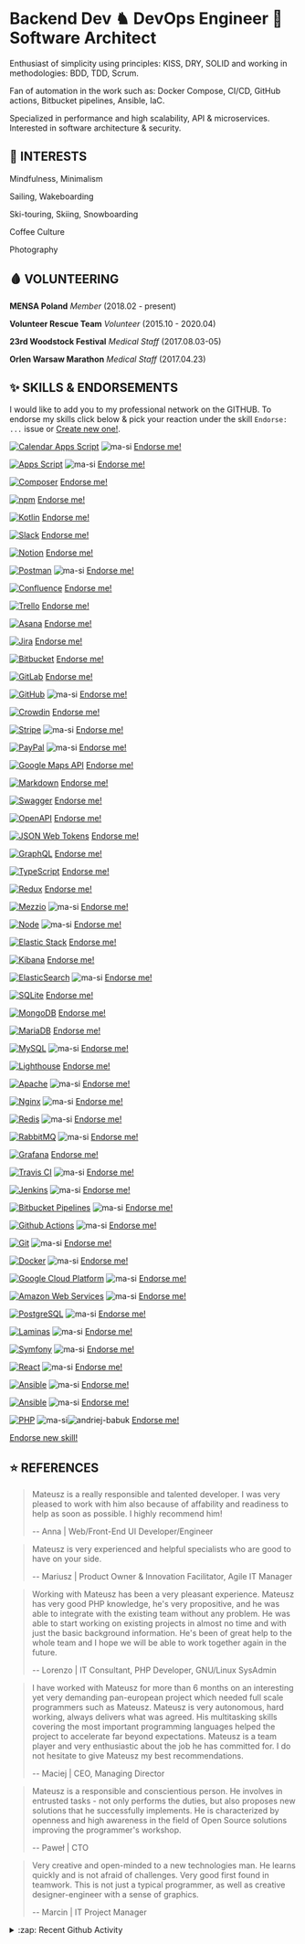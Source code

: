 # Backend Dev ♞ DevOps Engineer 💎 Software Architect

Enthusiast of simplicity using principles: KISS, DRY, SOLID and working in methodologies: BDD, TDD, Scrum.

Fan of automation in the work such as: Docker Compose, CI/CD, GitHub actions, Bitbucket pipelines, Ansible, IaC.

Specialized in performance and high scalability, API & microservices. Interested in software architecture & security.



<!--START_SECTION:INTERESTS-->
## 🧠 INTERESTS

Mindfulness, Minimalism

Sailing, Wakeboarding

Ski-touring, Skiing, Snowboarding

Coffee Culture

Photography

<!--END_SECTION:INTERESTS-->



<!--START_SECTION:VOLUNTEERING-->
## 🩸 VOLUNTEERING

**MENSA Poland**
_Member_
(2018.02 - present)

**Volunteer Rescue Team**
_Volunteer_
(2015.10 - 2020.04)

**23rd Woodstock Festival**
_Medical Staff_
(2017.08.03-05)

**Orlen Warsaw Marathon**
_Medical Staff_
(2017.04.23)

<!--END_SECTION:VOLUNTEERING-->



<!--START_SECTION:ENDORSEMENTS-->
  ## ✨ SKILLS & ENDORSEMENTS
  
  I would like to add you to my professional network on the GITHUB.
  To endorse my skills click below & pick your reaction under the skill `Endorse: ...` issue or [Create new one!](https://github.com/ma-si/ma-si/issues/new?assignees=&labels=endorsement&template=endorsement-template.md&title=Endorse%3A+SKILL_HERE).
  
  [![Calendar Apps Script](https://img.shields.io/badge/Google_Calendar_Apps_Script-3/5_(1)-4285F4?style=for-the-badge&logo=google-calendar)](https://github.com/ma-si/ma-si/issues/57) ![ma-si](https://avatars1.githubusercontent.com/u/1869327?u=1f5066b1667f6d38068859d88dc1a5bf803d40dc&v=4&s=28) [Endorse me!](https://github.com/ma-si/ma-si/issues/57)

[![Apps Script](https://img.shields.io/badge/Apps_Script-3/5_(1)-4285F4?style=for-the-badge&logo=google)](https://github.com/ma-si/ma-si/issues/56) ![ma-si](https://avatars1.githubusercontent.com/u/1869327?u=1f5066b1667f6d38068859d88dc1a5bf803d40dc&v=4&s=28) [Endorse me!](https://github.com/ma-si/ma-si/issues/56)

[![Composer](https://img.shields.io/badge/Composer-4/5_(0)-885630?style=for-the-badge&logo=composer)](https://github.com/ma-si/ma-si/issues/55)  [Endorse me!](https://github.com/ma-si/ma-si/issues/55)

[![npm](https://img.shields.io/badge/Npm-3/5_(0)-CB3837?style=for-the-badge&logo=npm)](https://github.com/ma-si/ma-si/issues/54)  [Endorse me!](https://github.com/ma-si/ma-si/issues/54)

[![Kotlin](https://img.shields.io/badge/Kotlin-2/5_(0)-0095D5?style=for-the-badge&logo=kotlin)](https://github.com/ma-si/ma-si/issues/53)  [Endorse me!](https://github.com/ma-si/ma-si/issues/53)

[![Slack](https://img.shields.io/badge/Slack-3/5_(0)-4A154B?style=for-the-badge&logo=slack)](https://github.com/ma-si/ma-si/issues/52)  [Endorse me!](https://github.com/ma-si/ma-si/issues/52)

[![Notion](https://img.shields.io/badge/Notion-4/5_(0)-000000?style=for-the-badge&logo=notion)](https://github.com/ma-si/ma-si/issues/51)  [Endorse me!](https://github.com/ma-si/ma-si/issues/51)

[![Postman](https://img.shields.io/badge/Postman-3/5_(1)-FF6C37?style=for-the-badge&logo=postman)](https://github.com/ma-si/ma-si/issues/50) ![ma-si](https://avatars1.githubusercontent.com/u/1869327?u=1f5066b1667f6d38068859d88dc1a5bf803d40dc&v=4&s=28) [Endorse me!](https://github.com/ma-si/ma-si/issues/50)

[![Confluence](https://img.shields.io/badge/Confluence-2/5_(0)-0052CC?style=for-the-badge&logo=confluence)](https://github.com/ma-si/ma-si/issues/49)  [Endorse me!](https://github.com/ma-si/ma-si/issues/49)

[![Trello](https://img.shields.io/badge/Trello-2/5_(0)-0079BF?style=for-the-badge&logo=trello)](https://github.com/ma-si/ma-si/issues/48)  [Endorse me!](https://github.com/ma-si/ma-si/issues/48)

[![Asana](https://img.shields.io/badge/Asana-2/5_(0)-273347?style=for-the-badge&logo=asana)](https://github.com/ma-si/ma-si/issues/47)  [Endorse me!](https://github.com/ma-si/ma-si/issues/47)

[![Jira](https://img.shields.io/badge/Jira-3/5_(0)-0052CC?style=for-the-badge&logo=jira)](https://github.com/ma-si/ma-si/issues/46)  [Endorse me!](https://github.com/ma-si/ma-si/issues/46)

[![Bitbucket](https://img.shields.io/badge/Bitbucket-3/5_(0)-0052CC?style=for-the-badge&logo=bitbucket)](https://github.com/ma-si/ma-si/issues/45)  [Endorse me!](https://github.com/ma-si/ma-si/issues/45)

[![GitLab](https://img.shields.io/badge/GitLab-3/5_(0)-FCA121?style=for-the-badge&logo=gitlab)](https://github.com/ma-si/ma-si/issues/44)  [Endorse me!](https://github.com/ma-si/ma-si/issues/44)

[![GitHub](https://img.shields.io/badge/GitHub-4/5_(1)-000000?style=for-the-badge&logo=github)](https://github.com/ma-si/ma-si/issues/43) ![ma-si](https://avatars1.githubusercontent.com/u/1869327?u=1f5066b1667f6d38068859d88dc1a5bf803d40dc&v=4&s=28) [Endorse me!](https://github.com/ma-si/ma-si/issues/43)

[![Crowdin](https://img.shields.io/badge/Crowdin-3/5_(0)-2E3340?style=for-the-badge&logo=crowdin)](https://github.com/ma-si/ma-si/issues/42)  [Endorse me!](https://github.com/ma-si/ma-si/issues/42)

[![Stripe](https://img.shields.io/badge/Stripe-4/5_(1)-008CDD?style=for-the-badge&logo=stripe)](https://github.com/ma-si/ma-si/issues/41) ![ma-si](https://avatars1.githubusercontent.com/u/1869327?u=1f5066b1667f6d38068859d88dc1a5bf803d40dc&v=4&s=28) [Endorse me!](https://github.com/ma-si/ma-si/issues/41)

[![PayPal](https://img.shields.io/badge/PayPal-4/5_(1)-00457C?style=for-the-badge&logo=paypal)](https://github.com/ma-si/ma-si/issues/40) ![ma-si](https://avatars1.githubusercontent.com/u/1869327?u=1f5066b1667f6d38068859d88dc1a5bf803d40dc&v=4&s=28) [Endorse me!](https://github.com/ma-si/ma-si/issues/40)

[![Google Maps API](https://img.shields.io/badge/gMaps_API-3/5_(0)-0052CC?style=for-the-badge&logo=google-maps)](https://github.com/ma-si/ma-si/issues/39)  [Endorse me!](https://github.com/ma-si/ma-si/issues/39)

[![Markdown](https://img.shields.io/badge/Markdown-5/5_(0)-000000?style=for-the-badge&logo=markdown)](https://github.com/ma-si/ma-si/issues/38)  [Endorse me!](https://github.com/ma-si/ma-si/issues/38)

[![Swagger](https://img.shields.io/badge/Swagger-3/5_(0)-85EA2D?style=for-the-badge&logo=swagger)](https://github.com/ma-si/ma-si/issues/37)  [Endorse me!](https://github.com/ma-si/ma-si/issues/37)

[![OpenAPI](https://img.shields.io/badge/OpenAPI-3/5_(0)-6BA539?style=for-the-badge&logo=openapi-initiative)](https://github.com/ma-si/ma-si/issues/36)  [Endorse me!](https://github.com/ma-si/ma-si/issues/36)

[![JSON Web Tokens](https://img.shields.io/badge/JWT-4/5_(0)-000000?style=for-the-badge&logo=JSON-Web-Tokens)](https://github.com/ma-si/ma-si/issues/35)  [Endorse me!](https://github.com/ma-si/ma-si/issues/35)

[![GraphQL](https://img.shields.io/badge/GraphQL-3/5_(0)-E10098?style=for-the-badge&logo=graphql)](https://github.com/ma-si/ma-si/issues/34)  [Endorse me!](https://github.com/ma-si/ma-si/issues/34)

[![TypeScript](https://img.shields.io/badge/TypeScript-3/5_(0)-007ACC?style=for-the-badge&logo=typescript)](https://github.com/ma-si/ma-si/issues/33)  [Endorse me!](https://github.com/ma-si/ma-si/issues/33)

[![Redux](https://img.shields.io/badge/Redux-2/5_(0)-764ABC?style=for-the-badge&logo=redux)](https://github.com/ma-si/ma-si/issues/32)  [Endorse me!](https://github.com/ma-si/ma-si/issues/32)

[![Mezzio](https://img.shields.io/badge/Mezzio-5/5_(1)-68B604?style=for-the-badge&logo=zend-framework)](https://github.com/ma-si/ma-si/issues/31) ![ma-si](https://avatars1.githubusercontent.com/u/1869327?u=1f5066b1667f6d38068859d88dc1a5bf803d40dc&v=4&s=28) [Endorse me!](https://github.com/ma-si/ma-si/issues/31)

[![Node](https://img.shields.io/badge/Node-3/5_(1)-43853d?style=for-the-badge&logo=node.js)](https://github.com/ma-si/ma-si/issues/30) ![ma-si](https://avatars1.githubusercontent.com/u/1869327?u=1f5066b1667f6d38068859d88dc1a5bf803d40dc&v=4&s=28) [Endorse me!](https://github.com/ma-si/ma-si/issues/30)

[![Elastic Stack](https://img.shields.io/badge/Elastic_Stack-1/5_(0)-005571?style=for-the-badge&logo=elastic-stack)](https://github.com/ma-si/ma-si/issues/29)  [Endorse me!](https://github.com/ma-si/ma-si/issues/29)

[![Kibana](https://img.shields.io/badge/Kibana-1/5_(0)-005571?style=for-the-badge&logo=kibana)](https://github.com/ma-si/ma-si/issues/28)  [Endorse me!](https://github.com/ma-si/ma-si/issues/28)

[![ElasticSearch](https://img.shields.io/badge/ElasticSearch-3/5_(1)-005571?style=for-the-badge&logo=elasticsearch)](https://github.com/ma-si/ma-si/issues/27) ![ma-si](https://avatars1.githubusercontent.com/u/1869327?u=1f5066b1667f6d38068859d88dc1a5bf803d40dc&v=4&s=28) [Endorse me!](https://github.com/ma-si/ma-si/issues/27)

[![SQLite](https://img.shields.io/badge/SQLite-2/5_(0)-003B57?style=for-the-badge&logo=sqlite)](https://github.com/ma-si/ma-si/issues/26)  [Endorse me!](https://github.com/ma-si/ma-si/issues/26)

[![MongoDB](https://img.shields.io/badge/MongoDB-1/5_(0)-13aa52?style=for-the-badge&logo=mongodb)](https://github.com/ma-si/ma-si/issues/25)  [Endorse me!](https://github.com/ma-si/ma-si/issues/25)

[![MariaDB](https://img.shields.io/badge/MariaDB-2/5_(0)-003545?style=for-the-badge&logo=mariadb)](https://github.com/ma-si/ma-si/issues/24)  [Endorse me!](https://github.com/ma-si/ma-si/issues/24)

[![MySQL](https://img.shields.io/badge/MySQL-3/5_(1)-4479A1?style=for-the-badge&logo=mysql)](https://github.com/ma-si/ma-si/issues/23) ![ma-si](https://avatars1.githubusercontent.com/u/1869327?u=1f5066b1667f6d38068859d88dc1a5bf803d40dc&v=4&s=28) [Endorse me!](https://github.com/ma-si/ma-si/issues/23)

[![Lighthouse](https://img.shields.io/badge/Lighthouse-2/5_(0)-F44B21?style=for-the-badge&logo=lighthouse)](https://github.com/ma-si/ma-si/issues/22)  [Endorse me!](https://github.com/ma-si/ma-si/issues/22)

[![Apache](https://img.shields.io/badge/Apache-3/5_(1)-D22128?style=for-the-badge&logo=apache)](https://github.com/ma-si/ma-si/issues/21) ![ma-si](https://avatars1.githubusercontent.com/u/1869327?u=1f5066b1667f6d38068859d88dc1a5bf803d40dc&v=4&s=28) [Endorse me!](https://github.com/ma-si/ma-si/issues/21)

[![Nginx](https://img.shields.io/badge/Nginx-3/5_(1)-269539?style=for-the-badge&logo=nginx)](https://github.com/ma-si/ma-si/issues/20) ![ma-si](https://avatars1.githubusercontent.com/u/1869327?u=1f5066b1667f6d38068859d88dc1a5bf803d40dc&v=4&s=28) [Endorse me!](https://github.com/ma-si/ma-si/issues/20)

[![Redis](https://img.shields.io/badge/Redis-4/5_(1)-DC382D?style=for-the-badge&logo=redis)](https://github.com/ma-si/ma-si/issues/19) ![ma-si](https://avatars1.githubusercontent.com/u/1869327?u=1f5066b1667f6d38068859d88dc1a5bf803d40dc&v=4&s=28) [Endorse me!](https://github.com/ma-si/ma-si/issues/19)

[![RabbitMQ](https://img.shields.io/badge/RabbitMQ-3/5_(1)-FF6600?style=for-the-badge&logo=rabbitmq)](https://github.com/ma-si/ma-si/issues/18) ![ma-si](https://avatars1.githubusercontent.com/u/1869327?u=1f5066b1667f6d38068859d88dc1a5bf803d40dc&v=4&s=28) [Endorse me!](https://github.com/ma-si/ma-si/issues/18)

[![Grafana](https://img.shields.io/badge/Grafana-1/5_(0)-F46800?style=for-the-badge&logo=grafana)](https://github.com/ma-si/ma-si/issues/17)  [Endorse me!](https://github.com/ma-si/ma-si/issues/17)

[![Travis CI](https://img.shields.io/badge/Travis_CI-3/5_(1)-3EAAAF?style=for-the-badge&logo=travis-ci)](https://github.com/ma-si/ma-si/issues/16) ![ma-si](https://avatars1.githubusercontent.com/u/1869327?u=1f5066b1667f6d38068859d88dc1a5bf803d40dc&v=4&s=28) [Endorse me!](https://github.com/ma-si/ma-si/issues/16)

[![Jenkins](https://img.shields.io/badge/Jenkins-2/5_(1)-D24939?style=for-the-badge&logo=jenkins)](https://github.com/ma-si/ma-si/issues/15) ![ma-si](https://avatars1.githubusercontent.com/u/1869327?u=1f5066b1667f6d38068859d88dc1a5bf803d40dc&v=4&s=28) [Endorse me!](https://github.com/ma-si/ma-si/issues/15)

[![Bitbucket Pipelines](https://img.shields.io/badge/Bitbucket_Pipelines-4/5_(1)-0052CC?style=for-the-badge&logo=bitbucket)](https://github.com/ma-si/ma-si/issues/14) ![ma-si](https://avatars1.githubusercontent.com/u/1869327?u=1f5066b1667f6d38068859d88dc1a5bf803d40dc&v=4&s=28) [Endorse me!](https://github.com/ma-si/ma-si/issues/14)

[![Github Actions](https://img.shields.io/badge/Github_Actions-4/5_(1)-2088FF?style=for-the-badge&logo=github-actions)](https://github.com/ma-si/ma-si/issues/13) ![ma-si](https://avatars1.githubusercontent.com/u/1869327?u=1f5066b1667f6d38068859d88dc1a5bf803d40dc&v=4&s=28) [Endorse me!](https://github.com/ma-si/ma-si/issues/13)

[![Git](https://img.shields.io/badge/Git-4/5_(1)-F05032?style=for-the-badge&logo=git)](https://github.com/ma-si/ma-si/issues/12) ![ma-si](https://avatars1.githubusercontent.com/u/1869327?u=1f5066b1667f6d38068859d88dc1a5bf803d40dc&v=4&s=28) [Endorse me!](https://github.com/ma-si/ma-si/issues/12)

[![Docker](https://img.shields.io/badge/Docker-4/5_(1)-46a2f1?style=for-the-badge&logo=docker)](https://github.com/ma-si/ma-si/issues/11) ![ma-si](https://avatars1.githubusercontent.com/u/1869327?u=1f5066b1667f6d38068859d88dc1a5bf803d40dc&v=4&s=28) [Endorse me!](https://github.com/ma-si/ma-si/issues/11)

[![Google Cloud Platform](https://img.shields.io/badge/GCP-1/5_(1)-4285F4?style=for-the-badge&logo=google-cloud)](https://github.com/ma-si/ma-si/issues/10) ![ma-si](https://avatars1.githubusercontent.com/u/1869327?u=1f5066b1667f6d38068859d88dc1a5bf803d40dc&v=4&s=28) [Endorse me!](https://github.com/ma-si/ma-si/issues/10)

[![Amazon Web Services](https://img.shields.io/badge/AWS-2/5_(1)-232F3E?style=for-the-badge&logo=amazon-aws)](https://github.com/ma-si/ma-si/issues/9) ![ma-si](https://avatars1.githubusercontent.com/u/1869327?u=1f5066b1667f6d38068859d88dc1a5bf803d40dc&v=4&s=28) [Endorse me!](https://github.com/ma-si/ma-si/issues/9)

[![PostgreSQL](https://img.shields.io/badge/PostgreSQL-4/5_(1)-336791?style=for-the-badge&logo=postgresql)](https://github.com/ma-si/ma-si/issues/7) ![ma-si](https://avatars1.githubusercontent.com/u/1869327?u=1f5066b1667f6d38068859d88dc1a5bf803d40dc&v=4&s=28) [Endorse me!](https://github.com/ma-si/ma-si/issues/7)

[![Laminas](https://img.shields.io/badge/Laminas-5/5_(1)-68B604?style=for-the-badge&logo=zend-framework)](https://github.com/ma-si/ma-si/issues/6) ![ma-si](https://avatars1.githubusercontent.com/u/1869327?u=1f5066b1667f6d38068859d88dc1a5bf803d40dc&v=4&s=28) [Endorse me!](https://github.com/ma-si/ma-si/issues/6)

[![Symfony](https://img.shields.io/badge/Symfony-4/5_(1)-000000?style=for-the-badge&logo=symfony)](https://github.com/ma-si/ma-si/issues/5) ![ma-si](https://avatars1.githubusercontent.com/u/1869327?u=1f5066b1667f6d38068859d88dc1a5bf803d40dc&v=4&s=28) [Endorse me!](https://github.com/ma-si/ma-si/issues/5)

[![React](https://img.shields.io/badge/React-2/5_(1)-45b8d8?style=for-the-badge&logo=react)](https://github.com/ma-si/ma-si/issues/4) ![ma-si](https://avatars1.githubusercontent.com/u/1869327?u=1f5066b1667f6d38068859d88dc1a5bf803d40dc&v=4&s=28) [Endorse me!](https://github.com/ma-si/ma-si/issues/4)

[![Ansible](https://img.shields.io/badge/Angular-3/5_(1)-DD0031?style=for-the-badge&logo=angular)](https://github.com/ma-si/ma-si/issues/3) ![ma-si](https://avatars1.githubusercontent.com/u/1869327?u=1f5066b1667f6d38068859d88dc1a5bf803d40dc&v=4&s=28) [Endorse me!](https://github.com/ma-si/ma-si/issues/3)

[![Ansible](https://img.shields.io/badge/Ansible-2/5_(1)-EE0000?style=for-the-badge&logo=ansible)](https://github.com/ma-si/ma-si/issues/2) ![ma-si](https://avatars1.githubusercontent.com/u/1869327?u=1f5066b1667f6d38068859d88dc1a5bf803d40dc&v=4&s=28) [Endorse me!](https://github.com/ma-si/ma-si/issues/2)

[![PHP](https://img.shields.io/badge/PHP-4/5_(2)-777BB4?style=for-the-badge&logo=php)](https://github.com/ma-si/ma-si/issues/1) ![ma-si](https://avatars1.githubusercontent.com/u/1869327?u=1f5066b1667f6d38068859d88dc1a5bf803d40dc&v=4&s=28)![andriej-babuk](https://avatars1.githubusercontent.com/u/70507664?v=4&s=28) [Endorse me!](https://github.com/ma-si/ma-si/issues/1)
  
  [Endorse new skill!](https://github.com/ma-si/ma-si/issues/new?assignees=&labels=endorsement&template=endorsement-template.md&title=Endorse%3A+SKILL_HERE)
  <!--END_SECTION:ENDORSEMENTS-->



<!--START_SECTION:REFERENCES-->
## ⭐ REFERENCES

> Mateusz is a really responsible and talented developer. I was very pleased to work with him also because of affability and readiness to help as soon as possible. I highly recommend him!
>
> -- Anna | Web/Front-End UI Developer/Engineer



> Mateusz is very experienced and helpful specialists who are good to have on your side.
>
> -- Mariusz | Product Owner & Innovation Facilitator, Agile IT Manager



> Working with Mateusz has been a very pleasant experience. Mateusz has very good PHP knowledge, he's very propositive, and he was able to integrate with the existing team without any problem. He was able to start working on existing projects in almost no time and with just the basic background information. He's been of great help to the whole team and I hope we will be able to work together again in the future.
>
> -- Lorenzo | IT Consultant, PHP Developer, GNU/Linux SysAdmin



> I have worked with Mateusz for more than 6 months on an interesting yet very demanding pan-european project which needed full scale programmers such as Mateusz. Mateusz is very autonomous, hard working, always delivers what was agreed. His multitasking skills covering the most important programming languages helped the project to accelerate far beyond expectations. Mateusz is a team player and very enthusiastic about the job he has committed for. I do not hesitate to give Mateusz my best recommendations.
>
> -- Maciej | CEO, Managing Director



> Mateusz is a responsible and conscientious person. He involves in entrusted tasks - not only performs the duties, but also proposes new solutions that he successfully implements. He is characterized by openness and high awareness in the field of Open Source solutions improving the programmer's workshop.
>
> -- Paweł | CTO



> Very creative and open-minded to a new technologies man. He learns quickly and is not afraid of challenges. Very good first found in teamwork. This is not just a typical programmer, as well as creative designer-engineer with a sense of graphics.
>
> -- Marcin | IT Project Manager

<!--END_SECTION:REFERENCES-->

<details>
  <summary>:zap: Recent Github Activity</summary>
<!--START_SECTION:ACTIVITY-->
...
<!--END_SECTION:ACTIVITY-->
</details>
